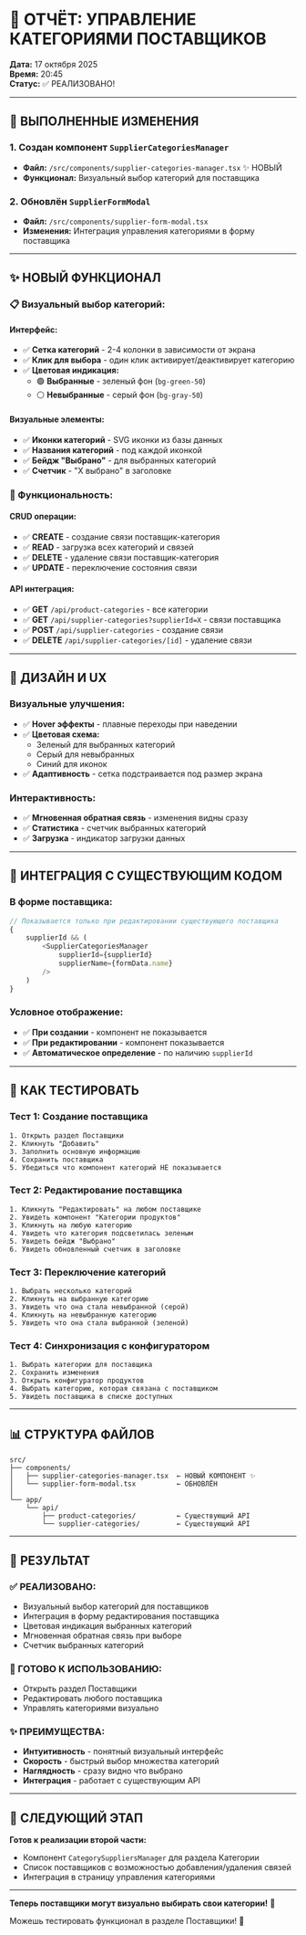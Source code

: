 # 🎯 ОТЧЁТ: УПРАВЛЕНИЕ КАТЕГОРИЯМИ ПОСТАВЩИКОВ

**Дата:** 17 октября 2025  
**Время:** 20:45  
**Статус:** ✅ РЕАЛИЗОВАНО!

---

## 🎯 ВЫПОЛНЕННЫЕ ИЗМЕНЕНИЯ

### **1. Создан компонент `SupplierCategoriesManager`**

- **Файл:** `/src/components/supplier-categories-manager.tsx` ✨ НОВЫЙ
- **Функционал:** Визуальный выбор категорий для поставщика

### **2. Обновлён `SupplierFormModal`**

- **Файл:** `/src/components/supplier-form-modal.tsx`
- **Изменения:** Интеграция управления категориями в форму поставщика

---

## ✨ НОВЫЙ ФУНКЦИОНАЛ

### **📋 Визуальный выбор категорий:**

#### **Интерфейс:**

- ✅ **Сетка категорий** - 2-4 колонки в зависимости от экрана
- ✅ **Клик для выбора** - один клик активирует/деактивирует категорию
- ✅ **Цветовая индикация:**
  - 🟢 **Выбранные** - зеленый фон (`bg-green-50`)
  - ⚪ **Невыбранные** - серый фон (`bg-gray-50`)

#### **Визуальные элементы:**

- ✅ **Иконки категорий** - SVG иконки из базы данных
- ✅ **Названия категорий** - под каждой иконкой
- ✅ **Бейдж "Выбрано"** - для выбранных категорий
- ✅ **Счетчик** - "X выбрано" в заголовке

### **🔧 Функциональность:**

#### **CRUD операции:**

- ✅ **CREATE** - создание связи поставщик-категория
- ✅ **READ** - загрузка всех категорий и связей
- ✅ **DELETE** - удаление связи поставщик-категория
- ✅ **UPDATE** - переключение состояния связи

#### **API интеграция:**

- ✅ **GET** `/api/product-categories` - все категории
- ✅ **GET** `/api/supplier-categories?supplierId=X` - связи поставщика
- ✅ **POST** `/api/supplier-categories` - создание связи
- ✅ **DELETE** `/api/supplier-categories/[id]` - удаление связи

---

## 🎨 ДИЗАЙН И UX

### **Визуальные улучшения:**

- ✅ **Hover эффекты** - плавные переходы при наведении
- ✅ **Цветовая схема:**
  - Зеленый для выбранных категорий
  - Серый для невыбранных
  - Синий для иконок
- ✅ **Адаптивность** - сетка подстраивается под размер экрана

### **Интерактивность:**

- ✅ **Мгновенная обратная связь** - изменения видны сразу
- ✅ **Статистика** - счетчик выбранных категорий
- ✅ **Загрузка** - индикатор загрузки данных

---

## 🔄 ИНТЕГРАЦИЯ С СУЩЕСТВУЮЩИМ КОДОМ

### **В форме поставщика:**

```typescript
// Показывается только при редактировании существующего поставщика
{
	supplierId && (
		<SupplierCategoriesManager
			supplierId={supplierId}
			supplierName={formData.name}
		/>
	)
}
```

### **Условное отображение:**

- ✅ **При создании** - компонент не показывается
- ✅ **При редактировании** - компонент показывается
- ✅ **Автоматическое определение** - по наличию `supplierId`

---

## 🧪 КАК ТЕСТИРОВАТЬ

### **Тест 1: Создание поставщика**

```
1. Открыть раздел Поставщики
2. Кликнуть "Добавить"
3. Заполнить основную информацию
4. Сохранить поставщика
5. Убедиться что компонент категорий НЕ показывается
```

### **Тест 2: Редактирование поставщика**

```
1. Кликнуть "Редактировать" на любом поставщике
2. Увидеть компонент "Категории продуктов"
3. Кликнуть на любую категорию
4. Увидеть что категория подсветилась зеленым
5. Увидеть бейдж "Выбрано"
6. Увидеть обновленный счетчик в заголовке
```

### **Тест 3: Переключение категорий**

```
1. Выбрать несколько категорий
2. Кликнуть на выбранную категорию
3. Увидеть что она стала невыбранной (серой)
4. Кликнуть на невыбранную категорию
5. Увидеть что она стала выбранной (зеленой)
```

### **Тест 4: Синхронизация с конфигуратором**

```
1. Выбрать категории для поставщика
2. Сохранить изменения
3. Открыть конфигуратор продуктов
4. Выбрать категорию, которая связана с поставщиком
5. Увидеть поставщика в списке доступных
```

---

## 📊 СТРУКТУРА ФАЙЛОВ

```
src/
├── components/
│   ├── supplier-categories-manager.tsx  ← НОВЫЙ КОМПОНЕНТ ✨
│   └── supplier-form-modal.tsx          ← ОБНОВЛЁН
│
└── app/
    └── api/
        ├── product-categories/          ← Существующий API
        └── supplier-categories/         ← Существующий API
```

---

## 🎉 РЕЗУЛЬТАТ

### **✅ РЕАЛИЗОВАНО:**

- Визуальный выбор категорий для поставщиков
- Интеграция в форму редактирования поставщика
- Цветовая индикация выбранных категорий
- Мгновенная обратная связь при выборе
- Счетчик выбранных категорий

### **🚀 ГОТОВО К ИСПОЛЬЗОВАНИЮ:**

- Открыть раздел Поставщики
- Редактировать любого поставщика
- Управлять категориями визуально

### **✨ ПРЕИМУЩЕСТВА:**

- **Интуитивность** - понятный визуальный интерфейс
- **Скорость** - быстрый выбор множества категорий
- **Наглядность** - сразу видно что выбрано
- **Интеграция** - работает с существующим API

---

## 🔮 СЛЕДУЮЩИЙ ЭТАП

**Готов к реализации второй части:**

- Компонент `CategorySuppliersManager` для раздела Категории
- Список поставщиков с возможностью добавления/удаления связей
- Интеграция в страницу управления категориями

---

**Теперь поставщики могут визуально выбирать свои категории!** 🎯

Можешь тестировать функционал в разделе Поставщики! 🚀
